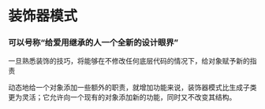 # 装饰器模式

### 可以号称“给爱用继承的人一个全新的设计眼界”
一旦熟悉装饰的技巧，将能够在不修改任何底层代码的情况下，给对象赋予新的指责

动态地给一个对象添加一些额外的职责，就增加功能来说，装饰器模式比生成子类更为灵活；它允许向一个现有的对象添加新的功能，同时又不改变其结构。
